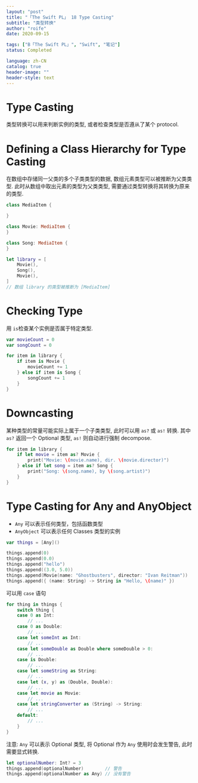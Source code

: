 ```yaml
---
layout: "post"
title: "「The Swift PL」 18 Type Casting"
subtitle: "类型转换"
author: "roife"
date: 2020-09-15

tags: ["B「The Swift PL」", "Swift", "笔记"]
status: Completed

language: zh-CN
catalog: true
header-image: ""
header-style: text
---
```


# Type Casting

类型转换可以用来判断实例的类型, 或者检查类型是否遵从了某个 protocol.

# Defining a Class Hierarchy for Type Casting

在数组中存储同一父类的多个子类类型的数据, 数组元素类型可以被推断为父类类型.
此时从数组中取出元素的类型为父类类型, 需要通过类型转换将其转换为原来的类型.

```swift
class MediaItem {

}

class Movie: MediaItem {
}

class Song: MediaItem {
}

let library = [
    Movie(),
    Song(),
    Movie(),
]
// 数组 library 的类型被推断为 [MediaItem]
```

# Checking Type
用 `is`检查某个实例是否属于特定类型.

```swift
var movieCount = 0
var songCount = 0

for item in library {
    if item is Movie {
        movieCount += 1
    } else if item is Song {
        songCount += 1
    }
}
```

# Downcasting

某种类型的常量可能实际上属于一个子类类型, 此时可以用 `as?` 或 `as!` 转换. 其中 `as?` 返回一个 Optional 类型, `as!` 则自动进行强制 decompose.

```swift
for item in library {
    if let movie = item as? Movie {
        print("Movie: \(movie.name), dir. \(movie.director)")
    } else if let song = item as? Song {
        print("Song: \(song.name), by \(song.artist)")
    }
}
```

# Type Casting for Any and AnyObject

- `Any` 可以表示任何类型，包括函数类型
- `AnyObject` 可以表示任何 Classes 类型的实例

```swift
var things = [Any]()

things.append(0)
things.append(0.0)
things.append("hello")
things.append((3.0, 5.0))
things.append(Movie(name: "Ghostbusters", director: "Ivan Reitman"))
things.append({ (name: String) -> String in "Hello, \(name)" })
```

可以用 `case` 语句

```swift
for thing in things {
    switch thing {
    case 0 as Int:
        // ...
    case 0 as Double:
        // ...
    case let someInt as Int:
        // ...
    case let someDouble as Double where someDouble > 0:
        // ...
    case is Double:
        // ...
    case let someString as String:
        // ...
    case let (x, y) as (Double, Double):
        // ...
    case let movie as Movie:
        // ...
    case let stringConverter as (String) -> String:
        // ...
    default:
        // ...
    }
}
```

注意: `Any` 可以表示 Optional 类型, 将 Optional 作为 `Any` 使用时会发生警告, 此时需要显式转换.

```swift
let optionalNumber: Int? = 3
things.append(optionalNumber)        // 警告
things.append(optionalNumber as Any) // 没有警告
```
